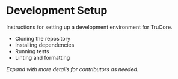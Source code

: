 # Development Setup

Instructions for setting up a development environment for TruCore.

- Cloning the repository
- Installing dependencies
- Running tests
- Linting and formatting

_Expand with more details for contributors as needed._
